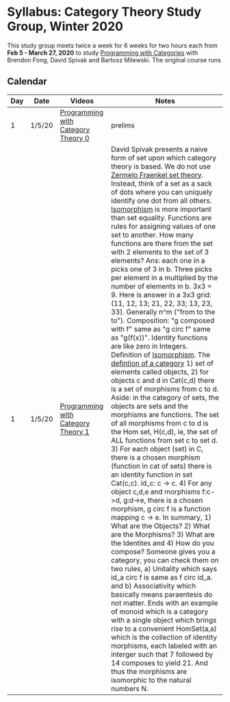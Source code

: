 # Syllabus: Category Theory Study Group, Winter 2020


This study group meets twice a week for 6 weeks for two hours each from 
**Feb 5 - March 27, 2020** to study 
[Programming with Categories](https://youtu.be/NUBEB9QlNCM)
with Brendon Fong, David Spivak and Bartosz Milewski. The original course runs 

## Calendar

Day | Date | Videos | Notes
----|----|----|----
1 |  1/5/20 | [Programming with Category Theory 0](https://youtu.be/NUBEB9QlNCM) | prelims
1 |  1/5/20 | [Programming with Category Theory 1](https://youtu.be/3W0h3WzxgIE) | David Spivak presents a naive form of set upon which category theory is based.  We do not use [Zermelo Fraenkel set theory](https://en.wikipedia.org/wiki/Zermelo%E2%80%93Fraenkel_set_theory). Instead, think of a set as a sack of dots where you can uniquely identify one dot from all others. [Isomorphism](https://en.wikipedia.org/wiki/Isomorphism) is more important than set equality. Functions are rules for assigning values of one set to another. How many functions are there from the set with 2 elements to the set of 3 elements? Ans: each one in a picks one of 3 in b. Three picks per element in a multiplied by the number of elements in b. 3x3 = 9. Here is answer in a 3x3 grid: (11, 12, 13; 21, 22, 33; 13, 23, 33). Generally n^m  ("from to the to"). Composition: "g composed with f" same as "g circ f" same as "g(f(x))". Identity functions are like zero in Integers. Definition of [Isomorphism](https://youtu.be/3W0h3WzxgIE?t=30m36s). The [defintion of a category](https://youtu.be/3W0h3WzxgIE?t=36m10s) 1) set of elements called objects, 2) for objects c and d in Cat(c,d) there is a set of morphisms from c to d. Aside: in the category of sets, the objects are sets and the morphisms are functions. The set of all morphisms from c to d is the Hom set, H(c,d), ie, the set of ALL functions from set c to set d. 3) For each object (set) in C, there is a chosen morphism (function in cat of sets) there is an identity function in set Cat(c,c). id_c: c -> c. 4) For any object c,d,e and morphisms f:c->d, g:d->e, there is a chosen morphism, g circ f is a function mapping c -> e. In summary, 1) What are the Objects? 2) What are the Morphisms? 3) What are the Identites and 4) How do you compose? Someone gives you a category, you can check them on two rules, a) Unitality which says id_a circ f is same as f circ id_a. and b) Associativity which basically means paraentesis do not matter. Ends with an example of monoid which is a category with a single object which brings rise to a convenient HomSet(a,a) which is the collection of identity morphisms, each labeled with an interger such that 7 followed by 14 composes to yield 21. And thus the morphisms are isomorphic to the natural numbers N.
